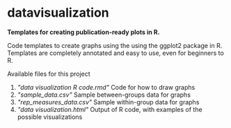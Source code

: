 # datavisualization

<b> Templates for creating publication-ready plots in R. </b>

Code templates to create graphs using the using the ggplot2 package in R.
Templates are completely annotated and easy to use, even for beginners to R. 

Available files for this project
1. <i> "data visualization R code.rmd" </i> Code for how to draw graphs
2. <i> "sample_data.csv" </i> Sample between-groups data for graphs
3. <i> "rep_measures_data.csv" </i> Sample within-group data for graphs
4. <i> "data visualization.html" </i> Output of R code, with examples of the possible visualizations


